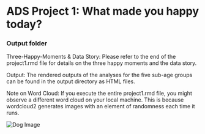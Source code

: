 # ADS Project 1: What made you happy today?
### Output folder

Three-Happy-Moments & Data Story: Please refer to the end of the project1.rmd file for details on the three happy moments and the data story.

Output: The rendered outputs of the analyses for the five sub-age groups can be found in the output directory as HTML files.

Note on Word Cloud: If you execute the entire project1.rmd file, you might observe a different word cloud on your local machine. This is because wordcloud2 generates images with an element of randomness each time it runs.

![Dog Image](https://guardiananimal.com/wp-content/uploads/2019/04/dog-1194077_1280-1080x675.jpg)

